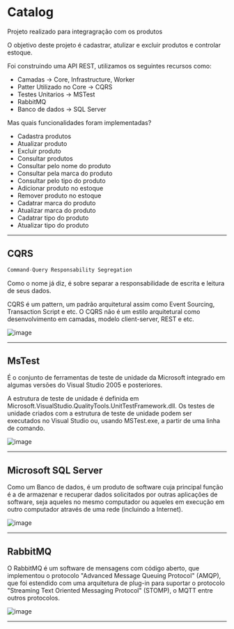 # Catalog

Projeto realizado para integragração com os produtos

O objetivo deste projeto é cadastrar, atulizar e excluir produtos e controlar estoque.

Foi construindo uma API REST, utilizamos os seguintes recursos como:

- Camadas -> Core, Infrastructure, Worker
- Patter Utilizado no Core -> CQRS
- Testes Unitarios -> MSTest
- RabbitMQ
- Banco de dados -> SQL Server

Mas quais funcionalidades foram implementadas?

- Cadastra produtos
- Atualizar produto
- Excluir produto
- Consultar produtos
- Consultar pelo nome do produto
- Consultar pela marca do produto
- Consultar pelo tipo do produto
- Adicionar produto no estoque
- Remover produto no estoque
- Cadatrar marca do produto
- Atualizar marca do produto
- Cadatrar tipo do produto
- Atualizar tipo do produto

---

## CQRS

~~~ csharp
Command-Query Responsability Segregation
~~~

Como o nome já diz, é sobre separar a responsabilidade de escrita e leitura de seus dados.

CQRS é um pattern, um padrão arquitetural assim como Event Sourcing, Transaction Script e etc. O CQRS não é um estilo arquitetural como desenvolvimento em camadas, modelo client-server, REST e etc.

![image](https://raw.githubusercontent.com/ZoeStyle/Catalog/master/cqrs.png)

---

## MsTest

É o conjunto de ferramentas de teste de unidade da Microsoft integrado em algumas versões do Visual Studio 2005 e posteriores. 

A estrutura de teste de unidade é definida em Microsoft.VisualStudio.QualityTools.UnitTestFramework.dll. 
Os testes de unidade criados com a estrutura de teste de unidade podem ser executados no Visual Studio ou, usando MSTest.exe, a partir de uma linha de comando.

![image](https://raw.githubusercontent.com/ZoeStyle/Catalog/master/MsTest.png)

---

## Microsoft SQL Server

Como um Banco de dados, é um produto de software cuja principal função é a de armazenar e recuperar dados solicitados por outras aplicações de software, seja aqueles no mesmo computador ou aqueles em execução em outro computador através de uma rede (incluindo a Internet).

![image](https://raw.githubusercontent.com/ZoeStyle/Catalog/master/SqlServer.png)

---

## RabbitMQ

O RabbitMQ é um software de mensagens com código aberto, que implementou o protocolo "Advanced Message Queuing Protocol" (AMQP), que foi estendido com uma arquitetura de plug-in para suportar o protocolo "Streaming Text Oriented Messaging Protocol" (STOMP), o MQTT entre outros protocolos.

![image](https://raw.githubusercontent.com/ZoeStyle/Catalog/master/RabbitMQ.png)

---
